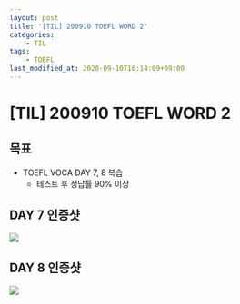 ```yaml
---
layout: post
title: '[TIL] 200910 TOEFL WORD 2'
categories: 
    - TIL
tags: 
    - TOEFL
last_modified_at: 2020-09-10T16:14:09+09:00
---
```

# [TIL] 200910 TOEFL WORD 2
## 목표
- TOEFL VOCA DAY 7, 8 복습
    - 테스트 후 정답률 90% 이상

## DAY 7 인증샷
![](Day7.png)

## DAY 8 인증샷
![](Day8.png)



